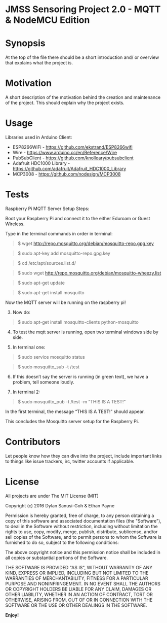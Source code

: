 # JMSS Sensoring Project 2.0 - MQTT & NodeMCU Edition

Synopsis
==========
At the top of the file there should be a short introduction and/ or overview that explains what the project is. 

Motivation
==========
A short description of the motivation behind the creation and maintenance of the project. This should explain why the project exists.

Usage
==========
Libraries used in Arduino Client:
- ESP8266WiFi - https://github.com/ekstrand/ESP8266wifi
- Wire - https://www.arduino.cc/en/Reference/Wire
- PubSubClient - https://github.com/knolleary/pubsubclient
- Adafruit HDC1000 Library - https://github.com/adafruit/Adafruit_HDC1000_Library
- MCP3008 - https://github.com/nodesign/MCP3008

Tests
==========

Raspberry Pi MQTT Server Setup Steps:

Boot your Raspberry Pi and connect it to the either Eduroam or Guest Wireless.

Type in the terminal commands in order in terminal:

>$ wget http://repo.mosquitto.org/debian/mosquitto-repo.gpg.key

>$ sudo apt-key add mosquitto-repo.gpg.key

>$ cd /etc/apt/sources.list.d/

>$ sudo wget http://repo.mosquitto.org/debian/mosquitto-wheezy.list

>$ sudo apt-get update

>$ sudo apt-get install mosquitto


Now the MQTT server will be running on the raspberry pi!

3. Now do:

>$ sudo apt-get install mosquitto-clients python-mosquitto

4. To test the mqtt server is running, open two terminal windows side by side.

5. In terminal one:

>$ sudo service mosquitto status

>$ sudo mosquitto_sub -t /test

6. If this doesn’t say the server is running (in green text), we have a problem, tell someone loudly. 

7. In terminal 2:

>$ sudo mosquitto_pub -t /test -m “THIS IS A TEST!”


In the first terminal, the message “THIS IS A TEST!” should appear.

This concludes the Mosquitto server setup for the Raspberry Pi.


Contributors
==========
Let people know how they can dive into the project, include important links to things like issue trackers, irc, twitter accounts if applicable.

License
==========
All projects are under The MIT License (MIT)
 
Copyright (c) 2016 Dylan Sanusi-Goh & Ethan Payne
 
Permission is hereby granted, free of charge, to any person obtaining a copy
of this software and associated documentation files (the "Software"), to deal
in the Software without restriction, including without limitation the rights
to use, copy, modify, merge, publish, distribute, sublicense, and/or sell
copies of the Software, and to permit persons to whom the Software is
furnished to do so, subject to the following conditions:
 
The above copyright notice and this permission notice shall be included in all
copies or substantial portions of the Software.
 
THE SOFTWARE IS PROVIDED "AS IS", WITHOUT WARRANTY OF ANY KIND, EXPRESS OR
IMPLIED, INCLUDING BUT NOT LIMITED TO THE WARRANTIES OF MERCHANTABILITY,
FITNESS FOR A PARTICULAR PURPOSE AND NONINFRINGEMENT. IN NO EVENT SHALL THE
AUTHORS OR COPYRIGHT HOLDERS BE LIABLE FOR ANY CLAIM, DAMAGES OR OTHER
LIABILITY, WHETHER IN AN ACTION OF CONTRACT, TORT OR OTHERWISE, ARISING FROM,
OUT OF OR IN CONNECTION WITH THE SOFTWARE OR THE USE OR OTHER DEALINGS IN THE
SOFTWARE.

**Enjoy!**
